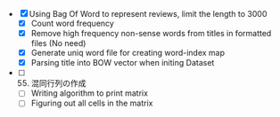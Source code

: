 - [X] Using Bag Of Word to represent reviews, limit the length to 3000
  - [X] Count word frequency
  - [X] Remove high frequency non-sense words from titles in formatted files (No need)
  - [X] Generate uniq word file for creating word-index map
  - [X] Parsing title into BOW vector when initing Dataset 

- [ ] 55. 混同行列の作成
  - [ ] Writing algorithm to print matrix
  - [ ] Figuring out all cells in the matrix
